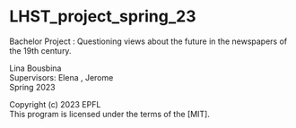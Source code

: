 # LHST_project_spring_23
Bachelor Project : Questioning views about the future in the newspapers of the 19th century.

Lina Bousbina <br>
Supervisors: Elena , Jerome  <br>
Spring 2023<br>



     
  Copyright (c) 2023 EPFL    <br>
  This program is licensed under the terms of the [MIT]. 
